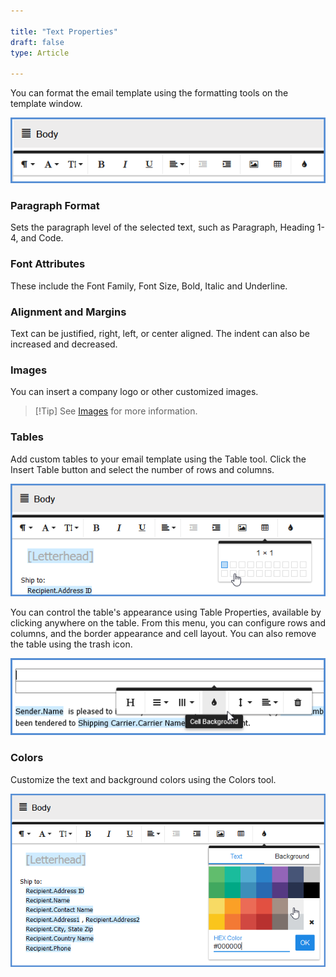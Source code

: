 ```yaml
---

title: "Text Properties"
draft: false
type: Article

---
```




You can format the email template using the formatting tools on the template window.

![](assets/images/enotify-text1.png)

### Paragraph Format

Sets the paragraph level of the selected text, such as Paragraph, Heading 1-4, and Code.

### Font Attributes

These include the Font Family, Font Size, Bold, Italic and Underline.

### Alignment and Margins

Text can be justified, right, left, or center aligned. The indent can also be increased and decreased.

### Images

You can insert a company logo or other customized images.

>[!Tip] See [Images](http://ask.shipping.apteancloud.com/akb/enotify-images/) for more information.

### Tables

Add custom tables to your email template using the Table tool. Click the Insert Table button and select the number of rows and columns.

![](assets/images/enotify-text2.png)

You can control the table's appearance using Table Properties, available by clicking anywhere on the table. From this menu, you can configure rows and columns, and the border appearance and cell layout. You can also remove the table using the trash icon.

![](assets/images/enotify-text3.png)

### Colors

Customize the text and background colors using the Colors tool.

![](assets/images/enotify-text4.png)

